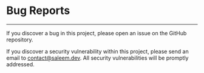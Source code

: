 # Bug Reports

---

If you discover a bug in this project, please open an issue on the GitHub repository.


If you discover a security vulnerability within this project, please send an email to contact@saleem.dev. All security vulnerabilities will be promptly addressed.
